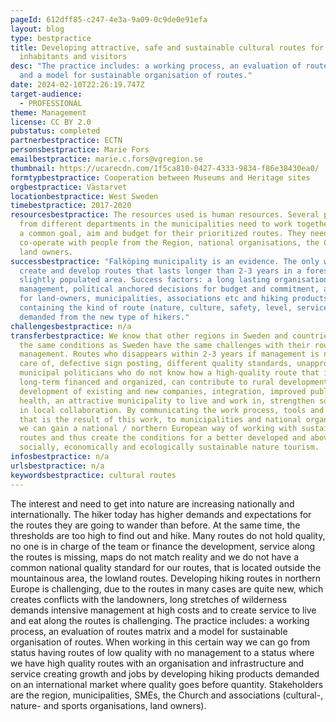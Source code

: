 ```yaml
---
pageId: 612dff85-c247-4e3a-9a09-0c9de0e91efa
layout: blog
type: bestpractice
title: Developing attractive, safe and sustainable cultural routes for
  inhabitants and visitors
desc: "The practice includes: a working process, an evaluation of routes matrix
  and a model for sustainable organisation of routes."
date: 2024-02-10T22:26:19.747Z
target-audience:
  - PROFESSIONAL
theme: Management
license: CC BY 2.0
pubstatus: completed
partnerbestpractice: ECTN
personsbestpractice: Marie Fors
emailbestpractice: marie.c.fors@vgregion.se
thumbnail: https://ucarecdn.com/1f5ca810-0427-4333-9834-f86e38430ea0/
formtypbestpractice: Cooperation between Museums and Heritage sites
orgbestpractice: Västarvet
locationbestpractice: West Sweden
timebestpractice: 2017-2020
resourcesbestpractice: The resources used is human resources. Several people
  from different departments in the municipalities need to work together having
  a common goal, aim and budget for their prioritized routes. They need to
  co-operate with people from the Region, national organisations, the Church and
  land owners.
successbestpractice: "Falköping municipality is an evidence. The only way to
  create and develop routes that lasts longer than 2-3 years in a forested,
  slightly populated area. Success factors: a long lasting organisation and
  management, political anchored decisions for budget and commitment, agreements
  for land-owners, municipalities, associations etc and hiking products
  containing the kind of route (nature, culture, safety, level, service) that is
  demanded from the new type of hikers."
challengesbestpractice: n/a
transferbestpractice: We know that other regions in Sweden and countries with
  the same conditions as Sweden have the same challenges with their route
  management. Routes who disappears within 2-3 years if management is not taken
  care of, defective sign posting, different quality standards, unapproved maps,
  municipal politicians who do not know how a high-quality route that is
  long-term financed and organized, can contribute to rural development,
  development of existing and new companies, integration, improved public
  health, an attractive municipality to live and work in, strengthen social ties
  in local collaboration. By communicating the work process, tools and methods
  that is the result of this work, to municipalities and national organizations,
  we can gain a national / northern European way of working with sustainable
  routes and thus create the conditions for a better developed and above all
  socially, economically and ecologically sustainable nature tourism.
infosbestpractice: n/a
urlsbestpractice: n/a
keywordsbestpractice: cultural routes
---
```

The interest and need to get into nature are increasing nationally and internationally. The hiker today has higher demands and expectations for the routes they are going to wander than before. At the same time, the thresholds are too high to find out and hike. Many routes do not hold quality, no one is in charge of the team or finance the development, service along the routes is missing, maps do not match reality and we do not have a common national quality standard for our routes, that is located outside the mountainous area, the lowland routes. Developing hiking routes in northern Europe is challenging, due to the routes in many cases are quite new, which creates conflicts with the landowners, long stretches of wilderness demands intensive management at high costs and to create service to live and eat along the routes is challenging. The practice includes: a working process, an evaluation of routes matrix and a model for sustainable organisation of routes. When working in this certain way we can go from status having routes of low quality with no management to a status where we have high quality routes with an organisation and infrastructure and service creating growth and jobs by developing hiking products demanded on an international market where quality goes before quantity. Stakeholders are the region, municipalities, SMEs, the Church and associations (cultural-, nature- and sports organisations, land owners).